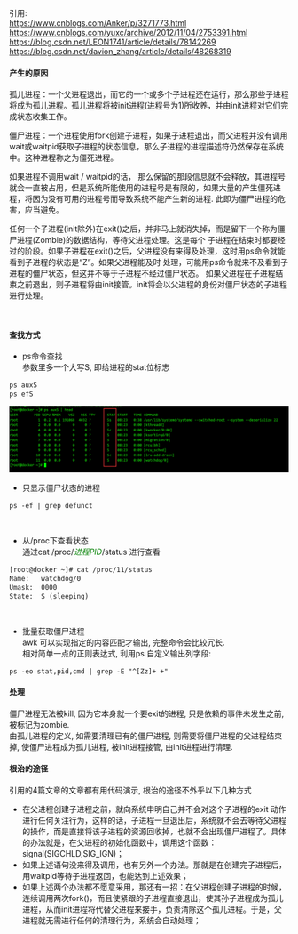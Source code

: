 引用:  
https://www.cnblogs.com/Anker/p/3271773.html
https://www.cnblogs.com/yuxc/archive/2012/11/04/2753391.html
https://blog.csdn.net/LEON1741/article/details/78142269
https://blog.csdn.net/davion_zhang/article/details/48268319

#### 产生的原因
孤儿进程：一个父进程退出，而它的一个或多个子进程还在运行，那么那些子进程将成为孤儿进程。孤儿进程将被init进程(进程号为1)所收养，并由init进程对它们完成状态收集工作。

僵尸进程：一个进程使用fork创建子进程，如果子进程退出，而父进程并没有调用wait或waitpid获取子进程的状态信息，那么子进程的进程描述符仍然保存在系统中。这种进程称之为僵死进程。

如果进程不调用wait / waitpid的话， 那么保留的那段信息就不会释放，其进程号就会一直被占用，但是系统所能使用的进程号是有限的，如果大量的产生僵死进程，将因为没有可用的进程号而导致系统不能产生新的进程. 此即为僵尸进程的危害，应当避免。

任何一个子进程(init除外)在exit()之后，并非马上就消失掉，而是留下一个称为僵尸进程(Zombie)的数据结构，等待父进程处理。这是每个 子进程在结束时都要经过的阶段。如果子进程在exit()之后，父进程没有来得及处理，这时用ps命令就能看到子进程的状态是“Z”。如果父进程能及时 处理，可能用ps命令就来不及看到子进程的僵尸状态，但这并不等于子进程不经过僵尸状态。  如果父进程在子进程结束之前退出，则子进程将由init接管。init将会以父进程的身份对僵尸状态的子进程进行处理。

<br/>

#### 查找方式
- ps命令查找  
参数里多一个大写S, 即给进程的stat位标志
```
ps auxS
ps efS
```
![](images/OTjFq6h0iYs4p6ATyRD3hLzW5emvQc1H.png)

- 只显示僵尸状态的进程

```
ps -ef | grep defunct
```

<br/>

- 从/proc下查看状态  
通过cat /proc/<font color=#008000>*进程PID*</font>/status 进行查看
```
[root@docker ~]# cat /proc/11/status 
Name:	watchdog/0
Umask:	0000
State:	S (sleeping)
```

<br/>

- 批量获取僵尸进程  
awk 可以实现指定的内容匹配才输出, 完整命令会比较冗长.  
相对简单一点的正则表达式, 利用ps 自定义输出列字段:
```
ps -eo stat,pid,cmd | grep -E "^[Zz]+ +"
```

#### 处理
僵尸进程无法被kill, 因为它本身就一个要exit的进程, 只是依赖的事件未发生之前, 被标记为zombie.  
由孤儿进程的定义, 如需要清理已有的僵尸进程, 则需要将僵尸进程的父进程结束掉, 使僵尸进程成为孤儿进程, 被init进程接管, 由init进程进行清理. 

#### 根治的途径
引用的4篇文章的文章都有用代码演示, 根治的途径不外乎以下几种方式
- 在父进程创建子进程之前，就向系统申明自己并不会对这个子进程的exit 动作进行任何关注行为，这样的话，子进程一旦退出后，系统就不会去等待父进程的操作，而是直接将该子进程的资源回收掉，也就不会出现僵尸进程了。具体的办法就是，在父进程的初始化函数中，调用这个函数：signal(SIGCHLD,SIG_IGN)；
- 如果上述语句没来得及调用，也有另外一个办法。那就是在创建完子进程后，用waitpid等待子进程返回，也能达到上述效果；
- 如果上述两个办法都不愿意采用，那还有一招：在父进程创建子进程的时候，连续调用两次fork()，而且使紧跟的子进程直接退出，使其孙子进程成为孤儿进程，从而init进程将代替父进程来接手，负责清除这个孤儿进程。于是，父进程就无需进行任何的清理行为，系统会自动处理；
